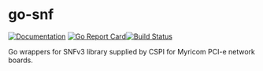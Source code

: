 # go-snf

[![Documentation](https://godoc.org/github.com/yerden/go-snf?status.svg)](http://godoc.org/github.com/yerden/go-snf/snf) [![Go Report Card](https://goreportcard.com/badge/github.com/yerden/go-snf)](https://goreportcard.com/report/github.com/yerden/go-snf)[![Build Status](https://travis-ci.com/yerden/go-snf.svg?branch=master)](https://travis-ci.com/yerden/go-snf)

Go wrappers for SNFv3 library supplied by CSPI for Myricom PCI-e network boards.
